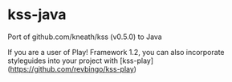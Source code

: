 kss-java
========

Port of github.com/kneath/kss (v0.5.0) to Java

If you are a user of Play! Framework 1.2, you can also incorporate styleguides into your project with [kss-play] (https://github.com/revbingo/kss-play)
